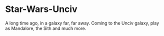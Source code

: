 # Star-Wars-Unciv
A long time ago, in a galaxy far, far away. Coming to the Unciv galaxy, play as Mandalore, the Sith and much more.
